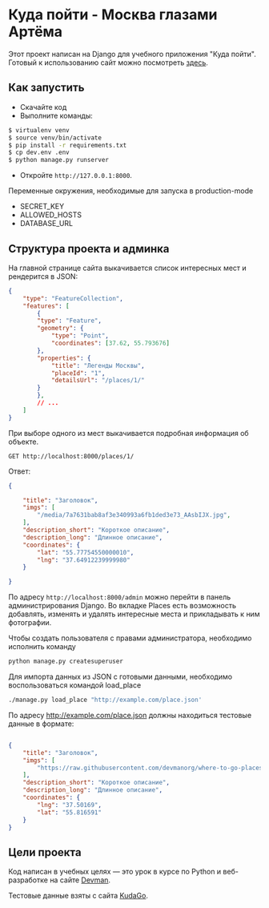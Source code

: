 # Куда пойти - Москва глазами Артёма

Этот проект написан на Django для учебного приложения "Куда пойти".  
Готовый к использованию сайт можно посмотреть [здесь](https://coffeinik.pythonanywhere.com).

## Как запустить

* Скачайте код
* Выполните команды:
```sh
$ virtualenv venv
$ source venv/bin/activate
$ pip install -r requirements.txt
$ cp dev.env .env
$ python manage.py runserver
```
* Откройте `http://127.0.0.1:8000`.

Переменные окружения, необходимые для запуска в production-mode
* SECRET_KEY
* ALLOWED_HOSTS
* DATABASE_URL  

## Структура проекта и админка

На главной странице сайта выкачивается список интересных мест и рендерится в JSON:

```json
{
    "type": "FeatureCollection",
    "features": [
        {
        "type": "Feature",
        "geometry": {
            "type": "Point",
            "coordinates": [37.62, 55.793676]
        },
        "properties": {
            "title": "Легенды Москвы",
            "placeId": "1",
            "detailsUrl": "/places/1/"
        }
        },
        // ...
    ]
}
```

При выборе одного из мест выкачивается подробная информация об объекте.

```http
GET http://localhost:8000/places/1/
```

Ответ:
```json
{

    "title": "Заголовок",
    "imgs": [
        "/media/7a7631bab8af3e340993a6fb1ded3e73_AAsbIJX.jpg",
    ],
    "description_short": "Короткое описание",
    "description_long": "Длинное описание",
    "coordinates": {
        "lat": "55.77754550000010",
        "lng": "37.64912239999980"
    }

}
```

По адресу `http://localhost:8000/admin` можно перейти в панель администрирования Django.
Во вкладке Places есть возможность добавлять, изменять и удалять интересные места и прикладывать к ним фотографии.

Чтобы создать пользователя с правами администратора, необходимо исполнить команду
```sh
python manage.py createsuperuser
```

Для импорта данных из JSON с готовыми данными, необходимо воспользоваться командой load_place

```sh
./manage.py load_place "http://example.com/place.json'
```
 
По адресу http://example.com/place.json должны находиться тестовые данные в формате:
```json

{
    "title": "Заголовок",
    "imgs": [
        "https://raw.githubusercontent.com/devmanorg/where-to-go-places/master/media/1f09226ae0edf23d20708b4fcc498ffd.jpg",       
    ],
    "description_short": "Короткое описание",
    "description_long": "Длинное описание",
    "coordinates": {
        "lng": "37.50169",
        "lat": "55.816591"
    }
}

```
## Цели проекта

Код написан в учебных целях — это урок в курсе по Python и веб-разработке на сайте [Devman](https://dvmn.org).

Тестовые данные взяты с сайта [KudaGo](https://kudago.com).